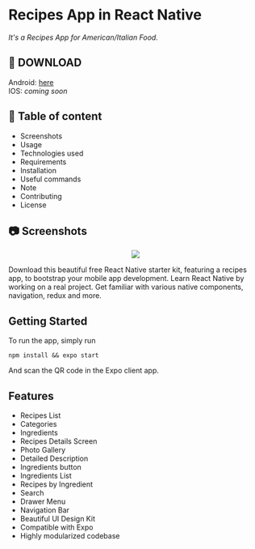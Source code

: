 # Recipes App in React Native

_It's a Recipes App for American/Italian Food._

## 📱 DOWNLOAD

Android: [here](https://expo.io/artifacts/78360755-6fcd-41fe-b844-a36ee5dfd8b3)  
IOS: _coming soon_

## 📖 Table of content

- Screenshots
- Usage
- Technologies used
- Requirements
- Installation
- Useful commands
- Note
- Contributing
- License

## 📷 Screenshots

<center><a href="https://www.instamobile.io/app-templates/food-app-template/"><img src="https://www.instamobile.io/wp-content/uploads/2019/07/Screen-Shot-2019-07-22-at-8.56.44-PM.png" /></a></center>

Download this beautiful free React Native starter kit, featuring a recipes app, to bootstrap your mobile app development. Learn React Native by working on a real project. Get familiar with various native components, navigation, redux and more.

## Getting Started
To run the app, simply run

``` npm install && expo start ```

And scan the QR code in the Expo client app.

## Features
- Recipes List
- Categories
- Ingredients
- Recipes Details Screen
- Photo Gallery
- Detailed Description
- Ingredients button
- Ingredients List
- Recipes by Ingredient
- Search
- Drawer Menu
- Navigation Bar
- Beautiful UI Design Kit
- Compatible with Expo
- Highly modularized codebase
